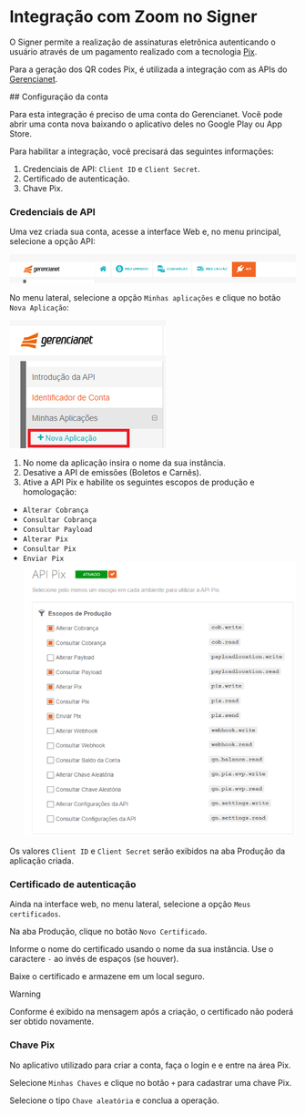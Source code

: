 ﻿# Integração com Zoom no Signer

O Signer permite a realização de assinaturas eletrônica autenticando o usuário através de um pagamento realizado com a tecnologia [Pix](https://www.bcb.gov.br/estabilidadefinanceira/pix).

Para a geração dos QR codes Pix, é utilizada a integração com as APIs do [Gerencianet](https://gerencianet.com.br/).

<a name="account-config" />
## Configuração da conta

Para esta integração é preciso de uma conta do Gerencianet. Você pode abrir uma conta nova baixando o aplicativo deles no Google Play ou App Store.

Para habilitar a integração, você precisará das seguintes informações:

1. Credenciais de API: `Client ID` e `Client Secret`.
1. Certificado de autenticação.
1. Chave Pix.

### Credenciais de API

Uma vez criada sua conta, acesse a interface Web e, no menu principal, selecione a opção API:

![Gerencianet API menu](../images/gerencianet-api-menu.png)

No menu lateral, selecione a opção `Minhas aplicações` e clique no botão `Nova Aplicação`:

![Gerencianet create app](../images/gerencianet-create-app.png)

1. No nome da aplicação insira o nome da sua instância.
1. Desative a API de emissões (Boletos e Carnês).
1. Ative a API Pix e habilite os seguintes escopos de produção e homologação:
  * `Alterar Cobrança`
  * `Consultar Cobrança`
  * `Consultar Payload`
  * `Alterar Pix`
  * `Consultar Pix`
  * `Enviar Pix`
  ![Gerencianet API scopes](../images/gerencianet-api-scopes.png)

Os valores `Client ID` e `Client Secret` serão exibidos na aba Produção da aplicação criada.

### Certificado de autenticação

Ainda na interface web, no menu lateral, selecione a opção `Meus certificados`.

Na aba Produção, clique no botão `Novo Certificado`.

Informe o nome do certificado usando o nome da sua instância. Use o caractere `-` ao invés de espaços (se houver).

Baixe o certificado e armazene em um local seguro. 

> [!WARNING]
> Conforme é exibido na mensagem após a criação, o certificado não poderá ser obtido novamente.

### Chave Pix

No aplicativo utilizado para criar a conta, faça o login e e entre na área Pix. 

Selecione `Minhas Chaves` e clique no botão `+` para cadastrar uma chave Pix.

Selecione o tipo `Chave aleatória` e conclua a operação.